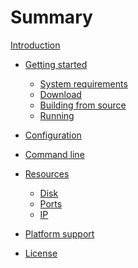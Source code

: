 # Summary

[Introduction](introduction.md)

<!-- TODO: add after reproducible builds - [Verifying](getting-started/verify.md) -->

- [Getting started](getting-started/intro.md)
    - [System requirements](getting-started/sys-req.md)
    - [Download](getting-started/download.md)
    - [Building from source](getting-started/source.md)
    - [Running](getting-started/run.md)

- [Configuration](config.md)

- [Command line](cli.md)

- [Resources](resources/intro.md)
    - [Disk](resources/disk.md)
    - [Ports](resources/ports.md)
    - [IP](resources/ip.md)

- [Platform support](platform.md)
- [License](license.md)

<!-- TODO: - [Glossary](glossary/intro.md) or maybe a wiki? -->
